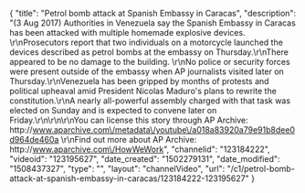 {
    "title": "Petrol bomb attack at Spanish Embassy in Caracas",
    "description": "(3 Aug 2017) Authorities in Venezuela say the Spanish Embassy in Caracas has been attacked with multiple homemade explosive devices. \r\nProsecutors report that two individuals on a motorcycle launched the devices described as petrol bombs at the embassy on Thursday.\r\nThere appeared to be no damage to the building. \r\nNo police or security forces were present outside of the embassy when AP journalists visited later on Thursday.\r\nVenezuela has been gripped by months of protests and political upheaval amid President Nicolas Maduro's plans to rewrite the constitution.\r\nA nearly all-powerful assembly charged with that task was elected on Sunday and is expected to convene later on Friday.\r\n\r\n\r\nYou can license this story through AP Archive: http:\/\/www.aparchive.com\/metadata\/youtube\/a018a83920a79e91b8dee0d964de460a \r\nFind out more about AP Archive: http:\/\/www.aparchive.com\/HowWeWork",
    "channelid": "123184222",
    "videoid": "123195627",
    "date_created": "1502279131",
    "date_modified": "1508437327",
    "type": "",
    "layout": "channelVideo",
    "url": "\/c1\/petrol-bomb-attack-at-spanish-embassy-in-caracas\/123184222-123195627"
}